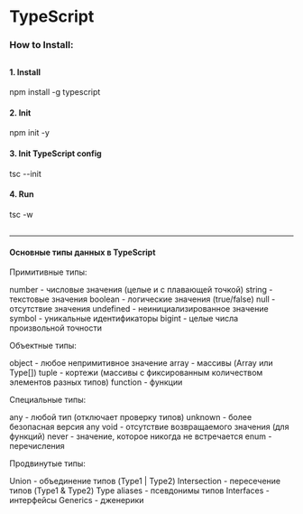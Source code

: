 # TypeScript

### How to Install:

##

#### 1. Install

npm install -g typescript

#### 2. Init

npm init -y

#### 3. Init TypeScript config

tsc --init

#### 4. Run

tsc -w

##

-------------------------------------

#### Основные типы данных в TypeScript

Примитивные типы:

number - числовые значения (целые и с плавающей точкой)
string - текстовые значения
boolean - логические значения (true/false)
null - отсутствие значения
undefined - неинициализированное значение
symbol - уникальные идентификаторы
bigint - целые числа произвольной точности

Объектные типы:

object - любое непримитивное значение
array - массивы (Array<Type> или Type[])
tuple - кортежи (массивы с фиксированным количеством элементов разных типов)
function - функции

Специальные типы:

any - любой тип (отключает проверку типов)
unknown - более безопасная версия any
void - отсутствие возвращаемого значения (для функций)
never - значение, которое никогда не встречается
enum - перечисления

Продвинутые типы:

Union - объединение типов (Type1 | Type2)
Intersection - пересечение типов (Type1 & Type2)
Type aliases - псевдонимы типов
Interfaces - интерфейсы
Generics - дженерики




